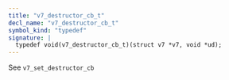 ```yaml
---
title: "v7_destructor_cb_t"
decl_name: "v7_destructor_cb_t"
symbol_kind: "typedef"
signature: |
  typedef void(v7_destructor_cb_t)(struct v7 *v7, void *ud);
---
```


See `v7_set_destructor_cb` 

